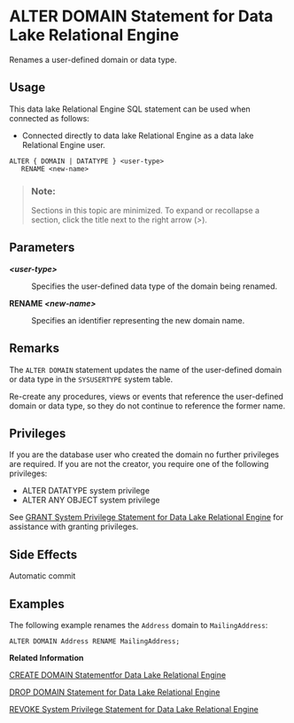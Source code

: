 <!-- loioa612211384f21015886fc13f57b0def2 -->

# ALTER DOMAIN Statement for Data Lake Relational Engine

Renames a user-defined domain or data type.



<a name="loioa612211384f21015886fc13f57b0def2__section_ovp_dvr_znb"/>

## Usage

This data lake Relational Engine SQL statement can be used when connected as follows:

-   Connected directly to data lake Relational Engine as a data lake Relational Engine user.



```
ALTER { DOMAIN | DATATYPE } <user-type>
   RENAME <new-name>
```



> ### Note:  
> Sections in this topic are minimized. To expand or recollapse a section, click the title next to the right arrow \(*\>*\).



## Parameters


<dl>
<dt><b>

*<user-type\>*

</b></dt>
<dd>

Specifies the user-defined data type of the domain being renamed.



</dd><dt><b>

RENAME *<new-name\>*

</b></dt>
<dd>

Specifies an identifier representing the new domain name.



</dd>
</dl>



## Remarks

The `ALTER DOMAIN` statement updates the name of the user-defined domain or data type in the `SYSUSERTYPE` system table.

Re-create any procedures, views or events that reference the user-defined domain or data type, so they do not continue to reference the former name.



## Privileges

If you are the database user who created the domain no further privileges are required. If you are not the creator, you require one of the following privileges:

-   ALTER DATATYPE system privilege
-   ALTER ANY OBJECT system privilege

See [GRANT System Privilege Statement for Data Lake Relational Engine](grant-system-privilege-statement-for-data-lake-relational-engine-a3dfcb0.md) for assistance with granting privileges. 



## Side Effects

Automatic commit



## Examples

The following example renames the `Address` domain to `MailingAddress`:

```
ALTER DOMAIN Address RENAME MailingAddress;
```

**Related Information**  


[CREATE DOMAIN Statementfor Data Lake Relational Engine](create-domain-statementfor-data-lake-relational-engine-a616d8e.md "Creates a user-defined data type in the database.")

[DROP DOMAIN Statement for Data Lake Relational Engine](drop-domain-statement-for-data-lake-relational-engine-b9516c8.md "Removes a domain (data type) from the database.")

[REVOKE System Privilege Statement for Data Lake Relational Engine](revoke-system-privilege-statement-for-data-lake-relational-engine-a3eadda.md "Removes specific system privileges from specific users and the right to administer the privilege.")

